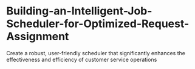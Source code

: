 # Building-an-Intelligent-Job-Scheduler-for-Optimized-Request-Assignment
Create a robust, user-friendly scheduler that significantly enhances the effectiveness and efficiency of customer service operations
